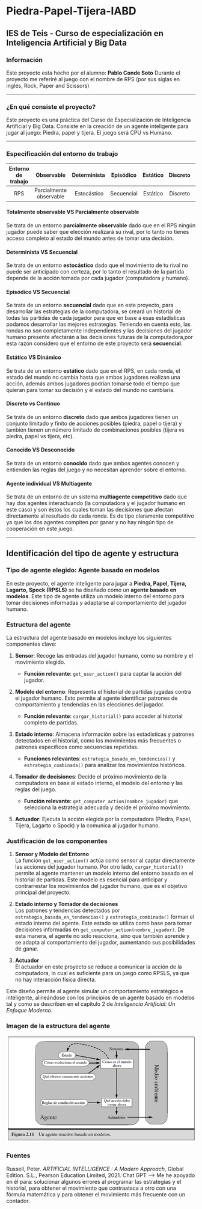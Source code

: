 # Piedra-Papel-Tijera-IABD

## IES de Teis - Curso de especialización en Inteligencia Artificial y Big Data


### Información
Este proyecto esta hecho por el alumno: **Pablo Conde Soto**
Durante el proyecto me referiré al juego con el nombre de RPS (por sus siglas en inglés, Rock, Paper and Scissors)

---

### ¿En qué consiste el proyecto?
Este proyecto es una práctica del Curso de Especialización de Inteligencia Artificial y Big Data.
Consiste en la creación de un agente inteligente para jugar al juego: Piedra, papel y tijera.
El juego será CPU vs Humano.

---

### Especificación del entorno de trabajo
| Entorno de trabajo | Observable | Determinista | Episódico | Estático | Discreto | Conocido | Agentes |
:---: | :---: | :---: | :---: | :---: | :---: | :---: | :---: |
| RPS | Parcialmente observable | Estocástico | Secuencial | Estático | Discreto | Conocido | Multiagente competitivo |

#### Totalmente observable VS Parcialmente observable
Se trata de un entorno **parcialmente observable** dado que en el RPS ningún jugador puede saber que elección realizará su rival, por lo tanto no tienes acceso completo al estado del mundo antes de tomar una decisión.

#### Determinista VS Secuencial
Se trata de un entorno **estocástico** dado que el movimiento de tu rival no puede ser anticipado con certeza, por lo tanto el resultado de la partida depende de la acción tomada por cada jugador (computadora y humano).

#### Episódico VS Secuencial
Se trata de un entorno **secuencial** dado que en este proyecto, para desarrollar las estrategias de la computadora, se creará un historial de todas las partidas de cada jugador para que en base a esas estadísticas podamos desarrollar las mejores estrategias. Teniendo en cuenta esto, las rondas no son completamente independientes y las decisiones del jugador humano presente afectarán a las decisiones futuras de la computadora,por esta razón considero que el entorno de este proyecto será **secuencial**.

#### Estático VS Dinámico
Se trata de un entorno **estático** dado que en el RPS, en cada ronda, el estado del mundo no cambia hasta que ambos jugadores realizan una acción, además ambos jugadores podrían tomarse todo el tiempo que quieran para tomar su decisión y el estado del mundo no cambiaría.

#### Discreto vs Continuo
Se trata de un entorno **discreto** dado que ambos jugadores tienen un conjunto limitado y finito de acciones posibles (piedra, papel o tijera) y también tienen un número limitado de combinaciones posibles (tijera vs piedra, papel vs tijera, etc).

#### Conocido VS Desconocido
Se trata de un entorno **conocido** dado que ambos agentes conocen y entienden las reglas del juego y no necesitan aprender sobre el entorno.

#### Agente individual VS Multiagente
Se trata de un entorno de un sistema **multiagente competitivo** dado que hay dos agentes interactuando (la computadora y el jugador humano en este caso) y son éstos los cuales toman las decisiones que afectan directamente al resultado de cada ronda. Es de tipo claramente competitivo ya que los dos agentes compiten por ganar y no hay ningún tipo de cooperación en este juego.

---

## Identificación del tipo de agente y estructura

### Tipo de agente elegido: **Agente basado en modelos**

En este proyecto, el agente inteligente para jugar a **Piedra, Papel, Tijera, Lagarto, Spock (RPSLS)** se ha diseñado como un **agente basado en modelos**. Este tipo de agente utiliza un modelo interno del entorno para tomar decisiones informadas y adaptarse al comportamiento del jugador humano.

### Estructura del agente

La estructura del agente basado en modelos incluye los siguientes componentes clave:  

1. **Sensor**: Recoge las entradas del jugador humano, como su nombre y el movimiento elegido.  
   - **Función relevante**: `get_user_action()` para captar la acción del jugador.  

2. **Modelo del entorno**: Representa el historial de partidas jugadas contra el jugador humano. Esto permite al agente identificar patrones de comportamiento y tendencias en las elecciones del jugador.  
   - **Función relevante**: `cargar_historial()` para acceder al historial completo de partidas.  

3. **Estado interno**: Almacena información sobre las estadísticas y patrones detectados en el historial, como los movimientos más frecuentes o patrones específicos como secuencias repetidas.  
   - **Funciones relevantes**: `estrategia_basada_en_tendencias()` y `estrategia_combinada()` para analizar los movimientos históricos.  

4. **Tomador de decisiones**: Decide el próximo movimiento de la computadora en base al estado interno, el modelo del entorno y las reglas del juego.  
   - **Función relevante**: `get_computer_action(nombre_jugador)` que selecciona la estrategia adecuada y decide el próximo movimiento.  

5. **Actuador**: Ejecuta la acción elegida por la computadora (Piedra, Papel, Tijera, Lagarto o Spock) y la comunica al jugador humano.   

### Justificación de los componentes

1. **Sensor y Modelo del Entorno**  
   La función `get_user_action()` actúa como sensor al captar directamente las acciones del jugador humano. Por otro lado, `cargar_historial()` permite al agente mantener un modelo interno del entorno basado en el historial de partidas. Este modelo es esencial para anticipar y contrarrestar los movimientos del jugador humano, que es el objetivo principal del proyecto.  

2. **Estado interno y Tomador de decisiones**  
   Los patrones y tendencias detectados por `estrategia_basada_en_tendencias()` y `estrategia_combinada()` forman el estado interno del agente. Este estado se utiliza como base para tomar decisiones informadas en `get_computer_action(nombre_jugador)`. De esta manera, el agente no solo reacciona, sino que también aprende y se adapta al comportamiento del jugador, aumentando sus posibilidades de ganar.  

3. **Actuador**  
   El actuador en este proyecto se reduce a comunicar la acción de la computadora, lo cual es suficiente para un juego como RPSLS, ya que no hay interacción física directa.  

Este diseño permite al agente simular un comportamiento estratégico e inteligente, alineándose con los principios de un agente basado en modelos tal y como se describen en el capítulo 2 de *Inteligencia Artificial: Un Enfoque Moderno*.  

### Imagen de la estructura del agente

![Estructura del agente basado en modelos](doc/estructura_agente.png)

### Fuentes
Russell, Peter. _ARTIFICIAL INTELLIGENCE : A Modern Approach_, Global Edition. S.L., Pearson Education Limited, 2021.
Chat GPT --> Me he apoyado en él para: solucionar algunos errores al programar las estrategias y el historial, para obtener el movimiento que contraataca a otro con una fórmula matemática y para obtener el movimiento más frecuente con un contador.